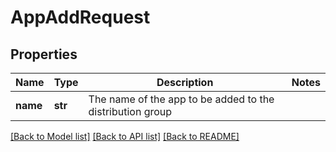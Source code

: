 # AppAddRequest

## Properties
Name | Type | Description | Notes
------------ | ------------- | ------------- | -------------
**name** | **str** | The name of the app to be added to the distribution group | 

[[Back to Model list]](../README.md#documentation-for-models) [[Back to API list]](../README.md#documentation-for-api-endpoints) [[Back to README]](../README.md)

